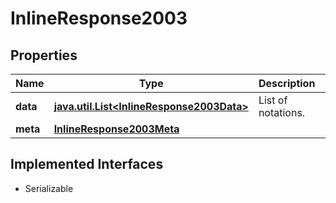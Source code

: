 

# InlineResponse2003


## Properties

Name | Type | Description | Notes
------------ | ------------- | ------------- | -------------
**data** | [**java.util.List&lt;InlineResponse2003Data&gt;**](InlineResponse2003Data.md) | List of notations. |  [optional]
**meta** | [**InlineResponse2003Meta**](InlineResponse2003Meta.md) |  |  [optional]


## Implemented Interfaces

* Serializable


